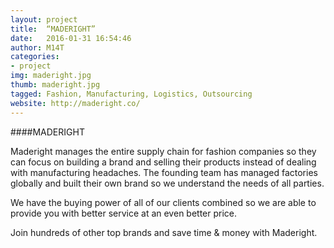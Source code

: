 ```yaml
---
layout: project
title:  “MADERIGHT”
date:   2016-01-31 16:54:46
author: M14T
categories:
- project
img: maderight.jpg
thumb: maderight.jpg
tagged: Fashion, Manufacturing, Logistics, Outsourcing
website: http://maderight.co/
---
```

####MADERIGHT

Maderight manages the entire supply chain for fashion companies so they can focus on building a brand and selling their products instead of dealing with manufacturing headaches. The founding team has managed factories globally and built their own brand so we understand the needs of all parties.

We have the buying power of all of our clients combined so we are able to provide you with better service at an even better price.

Join hundreds of other top brands and save time & money with Maderight.